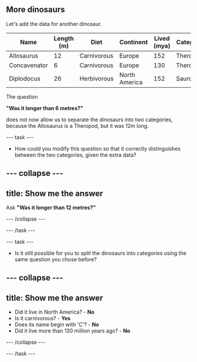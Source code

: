 ## More dinosaurs

Let's add the data for another dinosaur. 

| Name         | Length (m)  | Diet        | Continent      | Lived (mya)  | Category  |
|--------------|-------------|-------------|----------------|--------------|-----------|
| Allosaurus   | 12          | Carnivorous | Europe         | 152          | Theropod  |
| Concavenator | 6           | Carnivorous | Europe         | 130          | Theropod  |
| Diplodocus   | 26          | Herbivorous | North America  | 152          | Sauropod  |


The question

__"Was it longer than 6 metres?"__

does not now allow us to separate the dinosaurs into two categories, because the Allosaurus is a Theropod, but it was 12m long.

--- task ---

+ How could you modify this question so that it correctly distinguishes between the two categories, given the extra data?

--- collapse ---
--- 
title: Show me the answer
---

Ask __"Was it longer than 12 metres?"__

--- /collapse ---

--- /task ---


--- task ---

+ Is it still possible for you to split the dinosaurs into categories using the same question you chose before?

--- collapse ---
--- 
title: Show me the answer
---

- Did it live in North America? - **No**
- Is it carnivorous? - **Yes**
- Does its name begin with 'C'? - **No**
- Did it live more than 130 million years ago? - **No**

--- /collapse ---

--- /task ---
